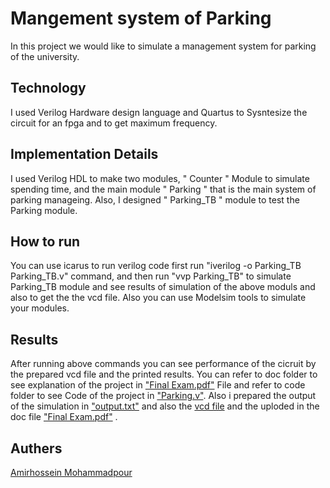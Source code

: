 # Mangement system of Parking
  In this project we would like to simulate a management system for parking of the university.
## Technology
  I used Verilog Hardware design language and Quartus to Sysntesize the circuit for an fpga and to get maximum frequency. 
## Implementation Details
  I used Verilog HDL to make two modules, " Counter " Module to simulate spending time, and the main module " Parking " that is the main system of parking manageing.
  Also, I designed " Parking_TB " module to test the Parking module. 
## How to run
You can use icarus to run verilog code 
first run "iverilog -o Parking_TB Parking_TB.v" command, and then run "vvp Parking_TB" to simulate Parking_TB module and see results of simulation of the above moduls and also to get the the vcd file.
Also you can use Modelsim tools to simulate your modules.
## Results 
After running above commands you can see performance of the cicruit by the prepared vcd file and the printed results.
You can refer to doc folder to see explanation of the project in ["Final Exam.pdf"](https://github.com/amirprogrammer04/DSD/blob/master/Doc/Final%20Exam.pdf) File and refer to code folder to see Code of the project in ["Parking.v"](https://github.com/amirprogrammer04/DSD/blob/master/Code/Parking.v). Also i prepared the output of the simulation in ["output.txt"](https://github.com/amirprogrammer04/DSD/blob/master/Doc/output.txt) and also the [vcd file](https://github.com/amirprogrammer04/DSD/blob/master/Doc/Parking.vcd) and the uploded in the doc file ["Final Exam.pdf"](https://github.com/amirprogrammer04/DSD/blob/master/Doc/Final%20Exam.pdf) .
## Authers
[Amirhossein Mohammadpour](https://github.com/stevem2012)
